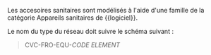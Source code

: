 Les accesoires sanitaires sont modélisés à l'aide d'une famille de la catégorie Appareils sanitaires de {{logiciel}}.

Le nom du type du réseau  doit suivre le schéma suivant :

> CVC-FRO-EQU-_CODE ELEMENT_
